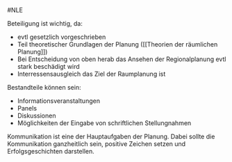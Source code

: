 #NLE

Beteiligung ist wichtig, da:
- evtl gesetzlich vorgeschrieben 
- Teil theoretischer Grundlagen der Planung ([[Theorien der räumlichen Planung]])
- Bei Entscheidung von oben herab das Ansehen der Regionalplanung evtl stark beschädigt wird
- Interressensausgleich das Ziel der Raumplanung ist

Bestandteile können sein:
- Informationsveranstaltungen
- Panels
- Diskussionen
- Möglichkeiten der Eingabe von schriftlichen Stellungnahmen

Kommunikation ist eine der Hauptaufgaben der Planung.
Dabei sollte die Kommunikation ganzheitlich sein, positive Zeichen setzen und Erfolgsgeschichten darstellen.